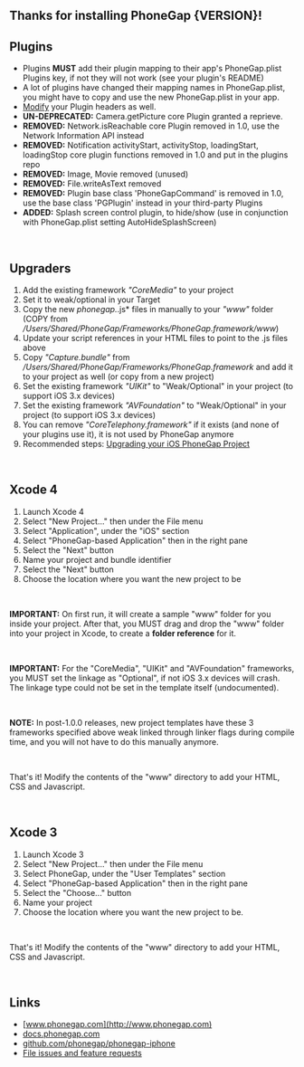 ## Thanks for installing PhoneGap {VERSION}!

## Plugins

* Plugins **MUST** add their plugin mapping to their app's PhoneGap.plist Plugins key, if not they will not work (see your plugin's README)
* A lot of plugins have changed their mapping names in PhoneGap.plist, you might have to copy and use the new PhoneGap.plist in your app.
* [Modify](http://wiki.phonegap.com/PhoneGap-iOS-Plugins-Problems) your Plugin headers as well.
* **UN-DEPRECATED:** Camera.getPicture core Plugin granted a reprieve.
* **REMOVED:** Network.isReachable core Plugin removed in 1.0, use the Network Information API instead
* **REMOVED:** Notification activityStart, activityStop, loadingStart, loadingStop core plugin functions removed in 1.0 and put in the plugins repo
* **REMOVED:** Image, Movie removed (unused)
* **REMOVED:** File.writeAsText removed
* **REMOVED:** Plugin base class 'PhoneGapCommand' is removed in 1.0, use the base class 'PGPlugin' instead in your third-party Plugins
* **ADDED:** Splash screen control plugin, to hide/show (use in conjunction with PhoneGap.plist setting AutoHideSplashScreen)

<br />

## Upgraders
	
1. Add the existing framework *"CoreMedia"* to your project
2. Set it to weak/optional in your Target
3. Copy the new *phonegap.*.js* files in manually to your *"www"* folder (COPY from */Users/Shared/PhoneGap/Frameworks/PhoneGap.framework/www*)
4. Update your script references in your HTML files to point to the .js files above
5. Copy *"Capture.bundle"* from */Users/Shared/PhoneGap/Frameworks/PhoneGap.framework* and add it to your project as well (or copy from a new project)
6. Set the existing framework *"UIKit"* to "Weak/Optional" in your project (to support iOS 3.x devices)
7. Set the existing framework *"AVFoundation"* to "Weak/Optional" in your project (to support iOS 3.x devices)
8. You can remove *"CoreTelephony.framework"* if it exists (and none of your plugins use it), it is not used by PhoneGap anymore
9. Recommended steps: [Upgrading your iOS PhoneGap Project](http://wiki.phonegap.com/Upgrading%20your%20iOS%20PhoneGap%20Project)

<br />

## Xcode 4

1. Launch Xcode 4
2. Select "New Project..." then under the File menu
3. Select "Application", under the "iOS" section
4. Select "PhoneGap-based Application" then in the right pane
5. Select the "Next" button
6. Name your project and bundle identifier
7. Select the "Next" button
8. Choose the location where you want the new project to be

<br />

**IMPORTANT:** On first run, it will create a sample "www" folder for you inside your project. After that, you MUST drag and drop the "www" folder into your project in Xcode, to create a **folder reference** for it.

<br />

**IMPORTANT:** For the "CoreMedia", "UIKit" and "AVFoundation" frameworks, you MUST set the linkage as "Optional", if not iOS 3.x devices will crash. The linkage type could not be set in the template itself (undocumented).

<br />

**NOTE:** In post-1.0.0 releases, new project templates have these 3 frameworks specified above weak linked through linker flags during compile time, and you will not have to do this manually anymore.

<br />

That's it! Modify the contents of the "www" directory to add your HTML, CSS and Javascript.

<br />

## Xcode 3

1. Launch Xcode 3
2. Select "New Project..." then under the File menu
3. Select PhoneGap, under the "User Templates" section
4. Select "PhoneGap-based Application" then in the right pane
5. Select the "Choose..." button
6. Name your project
7. Choose the location where you want the new project to be.

<br />

That's it! Modify the contents of the "www" directory to add your HTML, CSS and Javascript.

<br />

## Links

* [www.phonegap.com](http://www.phonegap.com)
* [docs.phonegap.com](http://docs.phonegap.com)
* [github.com/phonegap/phonegap-iphone](http://github.com/phonegap/phonegap-iphone)
* [File issues and feature requests](http://github.com/phonegap/phonegap-iphone/issues)

<br />
